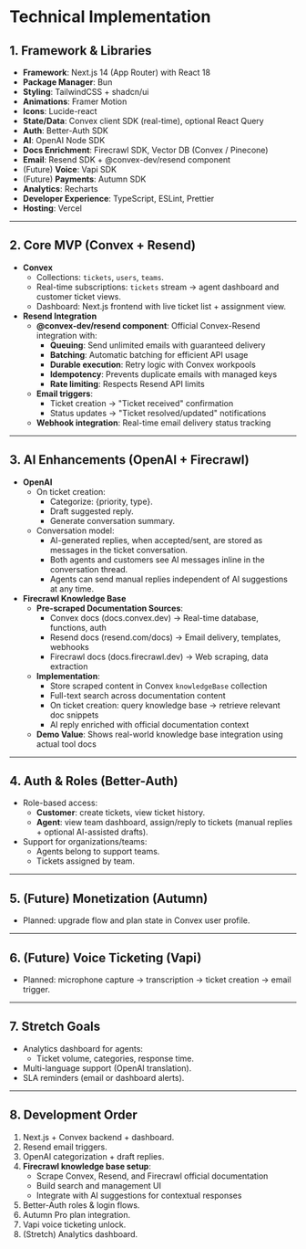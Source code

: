 # Technical Implementation

## 1. Framework & Libraries

- **Framework**: Next.js 14 (App Router) with React 18
- **Package Manager**: Bun
- **Styling**: TailwindCSS + shadcn/ui
- **Animations**: Framer Motion
- **Icons**: Lucide-react
- **State/Data**: Convex client SDK (real-time), optional React Query
- **Auth**: Better-Auth SDK
- **AI**: OpenAI Node SDK
- **Docs Enrichment**: Firecrawl SDK, Vector DB (Convex / Pinecone)
- **Email**: Resend SDK + @convex-dev/resend component
- (Future) **Voice**: Vapi SDK
- (Future) **Payments**: Autumn SDK
- **Analytics**: Recharts
- **Developer Experience**: TypeScript, ESLint, Prettier
- **Hosting**: Vercel

---

## 2. Core MVP (Convex + Resend)
- **Convex**
  - Collections: `tickets`, `users`, `teams`.
  - Real-time subscriptions: `tickets` stream → agent dashboard and customer ticket views.
  - Dashboard: Next.js frontend with live ticket list + assignment view.
- **Resend Integration**
  - **@convex-dev/resend component**: Official Convex-Resend integration with:
    - **Queuing**: Send unlimited emails with guaranteed delivery
    - **Batching**: Automatic batching for efficient API usage
    - **Durable execution**: Retry logic with Convex workpools
    - **Idempotency**: Prevents duplicate emails with managed keys
    - **Rate limiting**: Respects Resend API limits
  - **Email triggers**: 
    - Ticket creation → "Ticket received" confirmation
    - Status updates → "Ticket resolved/updated" notifications
  - **Webhook integration**: Real-time email delivery status tracking

---

## 3. AI Enhancements (OpenAI + Firecrawl)
- **OpenAI**
  - On ticket creation:
    - Categorize: {priority, type}.
    - Draft suggested reply.
    - Generate conversation summary.
  - Conversation model:
    - AI-generated replies, when accepted/sent, are stored as messages in the ticket conversation.
    - Both agents and customers see AI messages inline in the conversation thread.
    - Agents can send manual replies independent of AI suggestions at any time.
- **Firecrawl Knowledge Base**
  - **Pre-scraped Documentation Sources**:
    - Convex docs (docs.convex.dev) → Real-time database, functions, auth
    - Resend docs (resend.com/docs) → Email delivery, templates, webhooks  
    - Firecrawl docs (docs.firecrawl.dev) → Web scraping, data extraction
  - **Implementation**:
    - Store scraped content in Convex `knowledgeBase` collection
    - Full-text search across documentation content
    - On ticket creation: query knowledge base → retrieve relevant doc snippets
    - AI reply enriched with official documentation context
  - **Demo Value**: Shows real-world knowledge base integration using actual tool docs

---

## 4. Auth & Roles (Better-Auth)
- Role-based access:
  - **Customer**: create tickets, view ticket history.
  - **Agent**: view team dashboard, assign/reply to tickets (manual replies + optional AI-assisted drafts).
- Support for organizations/teams:
  - Agents belong to support teams.
  - Tickets assigned by team.

---

## 5. (Future) Monetization (Autumn)
- Planned: upgrade flow and plan state in Convex user profile.

---

## 6. (Future) Voice Ticketing (Vapi)
- Planned: microphone capture → transcription → ticket creation → email trigger.

---

## 7. Stretch Goals
- Analytics dashboard for agents:
  - Ticket volume, categories, response time.
- Multi-language support (OpenAI translation).
- SLA reminders (email or dashboard alerts).

---

## 8. Development Order
1. Next.js + Convex backend + dashboard.
2. Resend email triggers.
3. OpenAI categorization + draft replies.
4. **Firecrawl knowledge base setup**:
   - Scrape Convex, Resend, and Firecrawl official documentation
   - Build search and management UI
   - Integrate with AI suggestions for contextual responses
5. Better-Auth roles & login flows.
6. Autumn Pro plan integration.
7. Vapi voice ticketing unlock.
8. (Stretch) Analytics dashboard.

